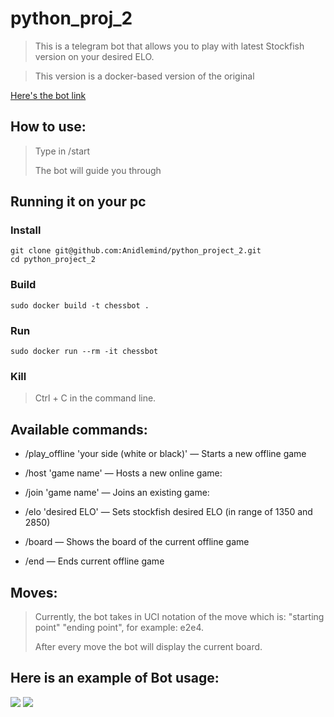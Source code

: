 # python_proj_2

> This is a telegram bot that allows you to play with latest Stockfish version on your desired ELO.

> This version is a docker-based version of the original

[Here's the bot link](https://t.me/BP_ChessBot)

## How to use:

> Type in /start
> 
> The bot will guide you through

## Running it on your pc
### Install
```
git clone git@github.com:Anidlemind/python_project_2.git
cd python_project_2
```

### Build
```
sudo docker build -t chessbot .
```

### Run
```
sudo docker run --rm -it chessbot
```

### Kill
> Ctrl + C in the command line.

## Available commands:

* /play_offline 'your side (white or black)' &mdash; Starts a new offline game

* /host 'game name' &mdash; Hosts a new online game:

* /join 'game name' &mdash; Joins an existing game:

* /elo 'desired ELO' &mdash; Sets stockfish desired ELO (in range of 1350 and 2850)

* /board &mdash; Shows the board of the current offline game

* /end &mdash; Ends current offline game

## Moves:

> Currently, the bot takes in UCI notation of the move which is: "starting point" "ending point", for example: e2e4.
> 
> After every move the bot will display the current board.
> 

## Here is an example of Bot usage:

![](https://sun9-51.userapi.com/impg/0WYHDNFMmrLtp-DfGlzNSTESltbcuMXEusRUsA/iqM-V-1D7IM.jpg?size=645x904&quality=96&sign=fc4f1bd48fcd392ec5c5907ae138d964&type=album)
![](https://sun9-40.userapi.com/impg/w8GXxed0Qz8DQQFjGb1AkNFwVEvCq9psbtQL1w/lo-2WYaEs88.jpg?size=643x932&quality=96&sign=b1e6d834073019d871759de49f62ea43&type=album)
